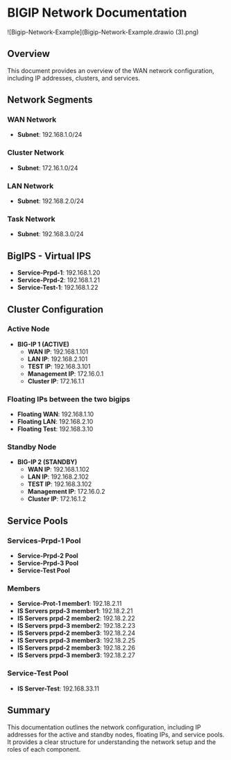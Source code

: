 # BIGIP Network Documentation

![Bigip-Network-Example](Bigip-Network-Example.drawio (3).png)

## Overview
This document provides an overview of the WAN network configuration, including IP addresses, clusters, and services.

## Network Segments

### WAN Network
- **Subnet**: 192.168.1.0/24

### Cluster Network
- **Subnet**: 172.16.1.0/24

### LAN Network
- **Subnet**: 192.168.2.0/24

### Task Network
- **Subnet**: 192.168.3.0/24

## BigIPS - Virtual IPS
- **Service-Prpd-1**: 192.168.1.20
- **Service-Prpd-2**: 192.168.1.21
- **Service-Test-1**: 192.168.1.22

## Cluster Configuration

### Active Node
- **BIG-IP 1 (ACTIVE)**
  - **WAN IP**: 192.168.1.101
  - **LAN IP**: 192.168.2.101
  - **TEST IP**: 192.168.3.101
  - **Management IP**: 172.16.0.1
  - **Cluster IP**: 172.16.1.1

### Floating IPs between the two bigips
- **Floating WAN**: 192.168.1.10
- **Floating LAN**: 192.168.2.10
- **Floating Test**: 192.168.3.10

### Standby Node
- **BIG-IP 2 (STANDBY)**
  - **WAN IP**: 192.168.1.102
  - **LAN IP**: 192.168.2.102
  - **TEST IP**: 192.168.3.102
  - **Management IP**: 172.16.0.2
  - **Cluster IP**: 172.16.1.2

## Service Pools

### Services-Prpd-1 Pool
- **Service-Prpd-2 Pool**
- **Service-Prpd-3 Pool**
- **Service-Test Pool**

### Members
- **Service-Prot-1 member1**: 192.18.2.11
- **IS Servers prpd-3 member1**: 192.18.2.21
- **IS Servers prpd-2 member2**: 192.18.2.22
- **IS Servers prpd-3 member2**: 192.18.2.23
- **IS Servers prpd-2 member3**: 192.18.2.24
- **IS Servers prpd-3 member3**: 192.18.2.25
- **IS Servers prpd-2 member3**: 192.18.2.26
- **IS Servers prpd-3 member3**: 192.18.2.27

### Service-Test Pool
- **IS Server-Test**: 192.168.33.11

## Summary
This documentation outlines the network configuration, including IP addresses for the active and standby nodes, floating IPs, and service pools. It provides a clear structure for understanding the network setup and the roles of each component.
